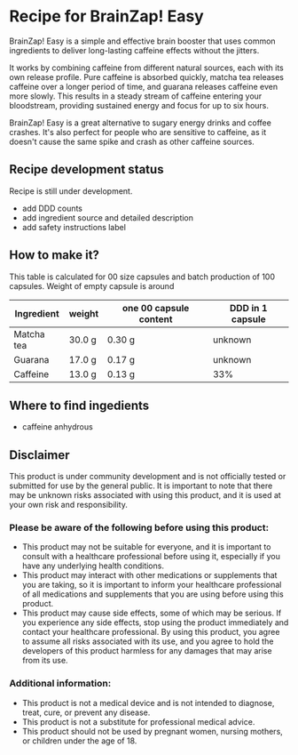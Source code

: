 # Recipe for BrainZap! Easy

BrainZap! Easy is a simple and effective brain booster that uses common ingredients to deliver long-lasting caffeine effects without the jitters.

It works by combining caffeine from different natural sources, each with its own release profile. Pure caffeine is absorbed quickly, matcha tea releases caffeine over a longer period of time, and guarana releases caffeine even more slowly. This results in a steady stream of caffeine entering your bloodstream, providing sustained energy and focus for up to six hours.

BrainZap! Easy is a great alternative to sugary energy drinks and coffee crashes. It's also perfect for people who are sensitive to caffeine, as it doesn't cause the same spike and crash as other caffeine sources.

## Recipe development status

Recipe is still under development.
- add DDD counts
- add ingredient source and detailed description
- add safety instructions label 

## How to make it?

This table is calculated for 00 size capsules and batch production of 100 capsules.
Weight of empty capsule is around 

| Ingredient | weight | one 00 capsule content | DDD in 1 capsule |
|---|---|---|---|
| Matcha tea | 30.0 g | 0.30 g | unknown |
| Guarana    | 17.0 g | 0.17 g | unknown |
| Caffeine   | 13.0 g | 0.13 g | 33%     |

## Where to find ingedients

- caffeine anhydrous

## Disclaimer

This product is under community development and is not officially tested or submitted for use by the general public. It is important to note that there may be unknown risks associated with using this product, and it is used at your own risk and responsibility.

### Please be aware of the following before using this product:

- This product may not be suitable for everyone, and it is important to consult with a healthcare professional before using it, especially if you have any underlying health conditions.
- This product may interact with other medications or supplements that you are taking, so it is important to inform your healthcare professional of all medications and supplements that you are using before using this product.
- This product may cause side effects, some of which may be serious. If you experience any side effects, stop using the product immediately and contact your healthcare professional.
By using this product, you agree to assume all risks associated with its use, and you agree to hold the developers of this product harmless for any damages that may arise from its use.

### Additional information:

- This product is not a medical device and is not intended to diagnose, treat, cure, or prevent any disease.
- This product is not a substitute for professional medical advice.
- This product should not be used by pregnant women, nursing mothers, or children under the age of 18.